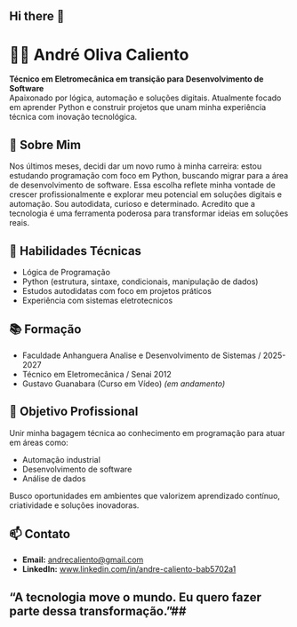 ## Hi there 👋
# 👨‍💻 André Oliva Caliento

**Técnico em Eletromecânica em transição para Desenvolvimento de Software**  
Apaixonado por lógica, automação e soluções digitais. Atualmente focado em aprender Python e construir projetos que unam minha experiência técnica com inovação tecnológica.
## 🚀 Sobre Mim
Nos últimos meses, decidi dar um novo rumo à minha carreira: estou estudando programação com foco em Python, buscando migrar para a área de desenvolvimento de software. Essa escolha reflete minha vontade de crescer profissionalmente e explorar meu potencial em soluções digitais e automação.
Sou autodidata, curioso e determinado. Acredito que a tecnologia é uma ferramenta poderosa para transformar ideias em soluções reais.
## 🧠 Habilidades Técnicas

- Lógica de Programação
- Python (estrutura, sintaxe, condicionais, manipulação de dados)
- Estudos autodidatas com foco em projetos práticos
- Experiência com sistemas eletrotecnicos 
## 📚 Formação
- Faculdade Anhanguera Analise e Desenvolvimento de Sistemas / 2025-2027
- Técnico em Eletromecânica  / Senai 2012
- Gustavo Guanabara (Curso em Vídeo) *(em andamento)*
## 🎯 Objetivo Profissional
Unir minha bagagem técnica ao conhecimento em programação para atuar em áreas como:
- Automação industrial  
- Desenvolvimento de software  
- Análise de dados  

 Busco oportunidades em ambientes que valorizem aprendizado contínuo, criatividade e soluções inovadoras.
## 📫 Contato

- **Email:** andrecaliento@gmail.com 
- **LinkedIn:** www.linkedin.com/in/andre-caliento-bab5702a1

## “A tecnologia move o mundo. Eu quero fazer parte dessa transformação.”##

<!--
**caliento313/caliento313** is a ✨ _special_ ✨ repository because its `README.md` (this file) appears on your GitHub profile.

Here are some ideas to get you started:

- 🔭 I’m currently working on ...
- 🌱 I’m currently learning ...
- 👯 I’m looking to collaborate on ...
- 🤔 I’m looking for help with ...
- 💬 Ask me about ...
- 📫 How to reach me: ...
- 😄 Pronouns: ...
- ⚡ Fun fact: ...
-->
